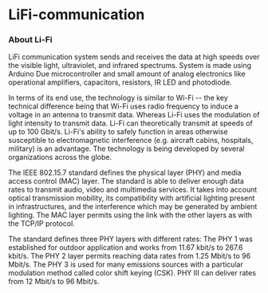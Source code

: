 # LiFi-communication

### About Li-Fi
LiFi communication system sends and receives the data at high speeds over the visible light, ultraviolet, and infrared spectrums. System is made using Arduino Due microcontroller and 
small amount of analog electronics like operational amplifiers, capacitors, resistors, IR LED and photodiode.

In terms of its end use, the technology is similar to Wi-Fi -- the key technical difference being that Wi-Fi uses radio frequency to induce a voltage in an antenna to transmit data. 
Whereas Li-Fi uses the modulation of light intensity to transmit data. Li-Fi can theoretically transmit at speeds of up to 100 Gbit/s. Li-Fi's ability to safely function in areas 
otherwise susceptible to electromagnetic interference (e.g. aircraft cabins, hospitals, military) is an advantage. The technology is being developed by several organizations across
the globe.

The IEEE 802.15.7 standard defines the physical layer (PHY) and media access control (MAC) layer. The standard is able to deliver enough data rates to transmit audio, video and 
multimedia services. It takes into account optical transmission mobility, its compatibility with artificial lighting present in infrastructures, and the interference which may be
generated by ambient lighting. The MAC layer permits using the link with the other layers as with the TCP/IP protocol.

The standard defines three PHY layers with different rates:
The PHY 1 was established for outdoor application and works from 11.67 kbit/s to 267.6 kbit/s.
The PHY 2 layer permits reaching data rates from 1.25 Mbit/s to 96 Mbit/s.
The PHY 3 is used for many emissions sources with a particular modulation method called color shift keying (CSK). PHY III can deliver rates from 12 Mbit/s to 96 Mbit/s.

